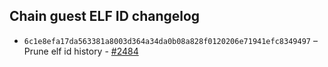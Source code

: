 ## Chain guest ELF ID changelog
  * `6c1e8efa17da563381a8003d364a34da0b08a828f0120206e71941efc8349497` – Prune elf id history - [#2484](https://github.com/vlayer-xyz/vlayer/pull/2484)
